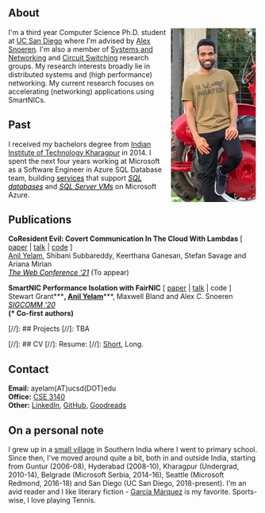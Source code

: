 ## About

<img src="dp3.png" alt="drawing" height="350" style="float:right;margin:0px 5px 5px 5px"/>

I'm a third year Computer Science Ph.D. student at 
<a href="https://ucsd.edu/" target="_blank">UC San Diego</a> where I'm advised by 
<a href="http://cseweb.ucsd.edu/~snoeren/" target="_blank">Alex Snoeren</a>. 
I'm also a member of 
<a href="https://www.sysnet.ucsd.edu/sysnet/" target="_blank">Systems and Networking</a> and 
<a href="https://circuit-switching.sysnet.ucsd.edu/" target="_blank">Circuit Switching</a> 
research groups. My research interests broadly lie in distributed systems and (high performance) networking.
My current research focuses on accelerating (networking) applications using SmartNICs.



## Past
I received my bachelors degree from 
<a href="http://www.iitkgp.ac.in/" target="_blank">Indian Institute of Technology Kharagpur</a> in 2014. 
I spent the next four years working at Microsoft as a Software Engineer in Azure SQL Database team, building 
<a href="https://en.wikipedia.org/wiki/Service-oriented_programming" style="color:black" target="_blank">services</a> that support 
*<a href="https://azure.microsoft.com/en-us/services/sql-database/" style="color:black" target="_blank">SQL databases</a>* and 
*<a href="https://azure.microsoft.com/en-us/services/virtual-machines/sql-server/" style="color:black" target="_blank">SQL Server VMs</a>*
 on Microsoft Azure.


## Publications
**CoResident Evil: Covert Communication In The Cloud With Lambdas**  [ 
    <a href="https://drive.google.com/file/d/1KXOCJANqL7p2QLynmVQ_5KusumrUdnHR/view?usp=sharing" target="_blank">paper</a> | 
    <a href="https://drive.google.com/file/d/1hP2vM-KjzTjCu6qe9tnR7h4ZodCCQRpf/view?usp=sharing" target="_blank">talk</a> |
    <a href="https://github.com/anilkyelam/columbus" target="_blank">code</a>
]    
<ins>Anil Yelam</ins>, Shibani Subbareddy, Keerthana Ganesan, Stefan Savage and Ariana Mirian  
*<a href="https://www2021.thewebconf.org/" style="color:black" target="_blank">The Web Conference '21</a>* (To appear)

**SmartNIC Performance Isolation with FairNIC**  [ 
    <a href="https://drive.google.com/file/d/10zDm_APvfSGLj82uYTx5GUw0-uyAUdlD/view?usp=sharing" target="_blank">paper</a> | 
    <a href="https://drive.google.com/file/d/1gfC1MGJLCDMrei80arXscorBNhgf9SQJ/view?usp=sharing" target="_blank">talk</a> |
    code 
]    
Stewart Grant**\***, <ins>Anil Yelam</ins>**\***, Maxwell Bland and Alex C. Snoeren  
*<a href="https://conferences.sigcomm.org/sigcomm/2020/" style="color:black" target="_blank">SIGCOMM '20</a>*  
**(\* Co-first authors)**

  
 


[//]: ## Projects
[//]: TBA


[//]: ## CV
[//]: Resume: 
[//]: <a href="./Resume_Short.pdf" target="_blank">Short</a>, Long.


## Contact
**Email:** ayelam(AT)ucsd(DOT)edu  
**Office:** 
<a href="http://act.ucsd.edu/maps/?lat=32.88186000000002&lng=-117.23361000000001&t=roadmap&z=19&p=&r=100&v=3&wid=440&q=ebu3b&qr=100" target="_blank">CSE 3140</a>  
**Other:**
<a href="https://www.linkedin.com/in/anilkumaryelam/" target="_blank">LinkedIn</a>, 
<a href="https://www.github.com/anilkyelam/" target="_blank">GitHub</a>, 
<a href="https://www.goodreads.com/user/show/33495932-anil-kumar" target="_blank">Goodreads</a>


## On a personal note


I grew up in a [small village](https://goo.gl/maps/EgKhvufCn252) in Southern India where I went to primary school. Since then, I've moved around quite a bit, both in and outside India, starting from Guntur (2006-08), 
Hyderabad (2008-10), Kharagpur (Undergrad, 2010-14), Belgrade (Microsoft Serbia, 2014-16), Seattle (Microsoft Redmond, 2016-18) and San Diego (UC San Diego, 2018-present).
I'm an avid reader and I like literary fiction - [García Márquez](https://en.wikipedia.org/wiki/Gabriel_Garc%C3%ADa_M%C3%A1rquez) is my favorite. Sports-wise, I love playing Tennis.
